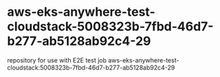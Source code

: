 # aws-eks-anywhere-test-cloudstack-5008323b-7fbd-46d7-b277-ab5128ab92c4-29
repository for use with E2E test job aws-eks-anywhere-test-cloudstack:5008323b-7fbd-46d7-b277-ab5128ab92c4-29

